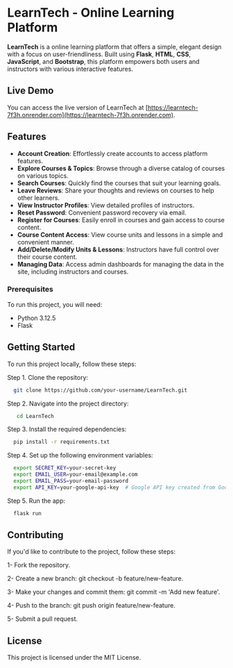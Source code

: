 # LearnTech - Online Learning Platform

**LearnTech** is a online learning platform that offers a simple, elegant design with a focus on user-friendliness. Built using **Flask**, **HTML**, **CSS**, **JavaScript**, and **Bootstrap**, this platform empowers both users and instructors with various interactive features.

## Live Demo
You can access the live version of LearnTech at [https://learntech-7f3h.onrender.com](https://learntech-7f3h.onrender.com).

## Features

- **Account Creation**: Effortlessly create accounts to access platform features.
- **Explore Courses & Topics**: Browse through a diverse catalog of courses on various topics.
- **Search Courses**: Quickly find the courses that suit your learning goals.
- **Leave Reviews**: Share your thoughts and reviews on courses to help other learners.
- **View Instructor Profiles**: View detailed profiles of instructors.
- **Reset Password**: Convenient password recovery via email.
- **Register for Courses**: Easily enroll in courses and gain access to course content.
- **Course Content Access**: View course units and lessons in a simple and convenient manner.
- **Add/Delete/Modify Units & Lessons**: Instructors have full control over their course content.
- **Managing Data**: Access admin dashboards for managing the data in the site, including instructors and courses.


### Prerequisites
To run this project, you will need:
- Python 3.12.5
- Flask

## Getting Started

To run this project locally, follow these steps:

Step 1. Clone the repository:

```bash
  git clone https://github.com/your-username/LearnTech.git
```
Step 2. Navigate into the project directory:
```bash
   cd LearnTech
```
Step 3. Install the required dependencies:
 ```bash
   pip install -r requirements.txt
```

Step 4. Set up the following environment variables:
```bash
  export SECRET_KEY=your-secret-key
  export EMAIL_USER=your-email@example.com
  export EMAIL_PASS=your-email-password
  export API_KEY=your-google-api-key  # Google API key created from Google Cloud
```

Step 5. Run the app:
```bash
  flask run
```


## Contributing
 If you'd like to contribute to the project, follow these steps:
 
1- Fork the repository.

2- Create a new branch: git checkout -b feature/new-feature.

3- Make your changes and commit them: git commit -m 'Add new feature'.

4- Push to the branch: git push origin feature/new-feature.

5- Submit a pull request.

## License
This project is licensed under the MIT License.
